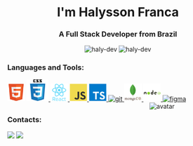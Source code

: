 <h1 align="center">I'm Halysson Franca</h1>
<h3 align="center">A Full Stack Developer from Brazil</h3>

<div align="center">
<img height="180em" src="https://github-readme-stats.vercel.app/api?username=haly-dev&show_icons=true&theme=transparent&title_color=FFFFFF&text_color=ffffff&locale=en" alt="haly-dev" />
<img height="180em" src="https://github-readme-stats.vercel.app/api/top-langs?username=haly-dev&show_icons=true&theme=cobalt&title_color=FFFFFF&text_color=ffffff&bg_color=CCCCCC00&locale=en&layout=compact" alt="haly-dev" />
</div>

<p align="left">

<h3 align="left">Languages and Tools:</h3>
<p align="left"> 
<img alt="Haly-HTML" width="40" src="https://raw.githubusercontent.com/devicons/devicon/master/icons/html5/html5-original.svg">
<a href="https://www.w3schools.com/css/" target="_blank" rel="noreferrer"> <img src="https://raw.githubusercontent.com/devicons/devicon/master/icons/css3/css3-original-wordmark.svg" alt="css3" width="50"/> </a> 
<a href="https://reactjs.org/" target="_blank" rel="noreferrer"> <img src="https://raw.githubusercontent.com/devicons/devicon/master/icons/react/react-original-wordmark.svg" alt="react" width="40" height="40"/> </a> 
<a href="https://developer.mozilla.org/en-US/docs/Web/JavaScript" target="_blank" rel="noreferrer"> <img src="https://raw.githubusercontent.com/devicons/devicon/master/icons/javascript/javascript-original.svg" alt="javascript" width="40" height="40"/> </a>
<a href="https://www.typescriptlang.org/" target="_blank" rel="noreferrer"> <img src="https://raw.githubusercontent.com/devicons/devicon/master/icons/typescript/typescript-original.svg" alt="typescript" width="40" height="40"/> </a> 
<a href="https://git-scm.com/" target="_blank" rel="noreferrer"> <img src="https://www.vectorlogo.zone/logos/git-scm/git-scm-icon.svg" alt="git" width="40" height="40"/> </a>  
<a href="https://www.mongodb.com/" target="_blank" rel="noreferrer"> <img src="https://raw.githubusercontent.com/devicons/devicon/master/icons/mongodb/mongodb-original-wordmark.svg" alt="mongodb" width="40" height="40"/> </a> 
<a href="https://nodejs.org" target="_blank" rel="noreferrer"> <img src="https://raw.githubusercontent.com/devicons/devicon/master/icons/nodejs/nodejs-original-wordmark.svg" alt="nodejs" width="40" height="40"/> </a> 
<a href="https://www.figma.com/" target="_blank" rel="noreferrer"> <img src="https://www.vectorlogo.zone/logos/figma/figma-icon.svg" alt="figma" width="40" height="40"/> </a>
<img align="right" width="180em"src="https://cdn.picrew.me/shareImg/org/202302/338224_fgR5aPgr.png" alt="avatar" />
</p>

##

<h3 align="left">Contacts:</h3>
  <a href="mailto:haly.franca@gmail.com"><img src="https://img.shields.io/badge/-Gmail-%23333?style=for-the-badge&logo=gmail&logoColor=white" target="_blank"></a>
  <a href="https://www.linkedin.com/in/halysson-franca/" target="_blank"><img src="https://img.shields.io/badge/-LinkedIn-%230077B5?style=for-the-badge&logo=linkedin&logoColor=white" target="_blank"></a> 
</p>

